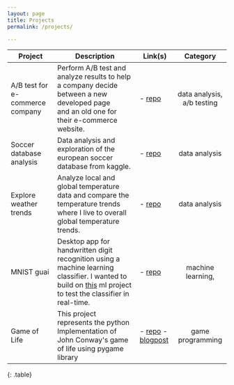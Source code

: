 ```yaml
---
layout: page
title: Projects
permalink: /projects/

---
```


<style>
table {
  width: 100%;
}
</style>

| Project                  |                                                                Description                                                           | Link(s)                                                                                                                                                      |      Category      |
|--------------------------|---------------------------------------------------------------------------------------------------------------------------------------------------------------------------------------------------------------------------------------------------------------------|--------------------------------------------------------------------------------------------------------------------------------------------------------------|:------------------:|
| A/B test for e-commerce company | Perform A/B test and analyze results to help a company decide between a new developed page<br>and an old one for their e-commerce website. |- [repo](https://github.com/Zowlex/Data-Analyst-ND/tree/master/Project3) | data analysis, a/b testing |
| Soccer database analysis | Data analysis and exploration of the european soccer database from kaggle.                                                                                                                                                                                            | - [repo](https://github.com/Zowlex/Data-Analyst-ND/tree/master/Project2)                                                                                     | data analysis      |
| Explore weather trends   | Analyze local and global temperature data and compare the temperature trends where I live to overall global temperature trends.                                                                                                                                      | - [repo](https://github.com/Zowlex/Data-Analyst-ND/tree/master/Project1)                                                                                     | data analysis      |
| MNIST guai               | Desktop app for handwritten digit recognition using a machine learning classifier. I wanted to  build on [this](https://github.com/Zowlex/100DaysofMLCode/blob/master/End-to-end%20ML%20project/Classification.ipynb) ml project to test the classifier in real-time. | - [repo](https://github.com/Zowlex/Python-projects/tree/master/mnist_guai)                                                                                   | machine learning,  |
| Game of Life             | This project represents the python Implementation of John Conway's game of life using  pygame library                                                                                                                                                                 | - [repo](https://github.com/Zowlex/Python-projects/tree/master/gameoflife) - [blogpost](http://fareslassoued.ml/Blog/programming/2020/03/21/gameoflife.html) | game programming   |
{: .table}
